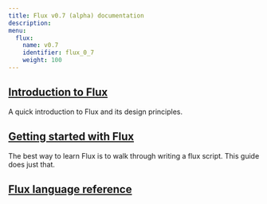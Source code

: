 ```yaml
---
title: Flux v0.7 (alpha) documentation
description:
menu:
  flux:
    name: v0.7
    identifier: flux_0_7
    weight: 100
---
```


## [Introduction to Flux](/flux/v0.7/introduction)
A quick introduction to Flux and its design principles.

## [Getting started with Flux](/flux/v0.7/introduction/getting-started)
The best way to learn Flux is to walk through writing a flux script. This guide does just that.

## [Flux language reference](/flux/v0.7/language)
